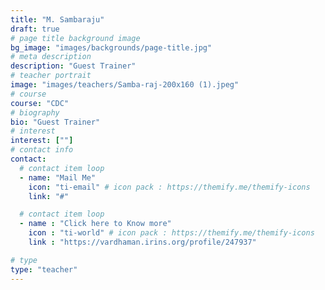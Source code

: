 ```yaml
---
title: "M. Sambaraju"
draft: true
# page title background image
bg_image: "images/backgrounds/page-title.jpg"
# meta description
description: "Guest Trainer"
# teacher portrait
image: "images/teachers/Samba-raj-200x160 (1).jpeg"
# course
course: "CDC"
# biography
bio: "Guest Trainer"
# interest
interest: [""]
# contact info
contact:
  # contact item loop
  - name: "Mail Me"
    icon: "ti-email" # icon pack : https://themify.me/themify-icons
    link: "#"

  # contact item loop
  - name : "Click here to Know more"
    icon : "ti-world" # icon pack : https://themify.me/themify-icons
    link : "https://vardhaman.irins.org/profile/247937"

# type
type: "teacher"
---
```


